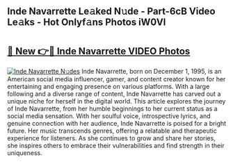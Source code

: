 ## Inde Navarrette Le𝚊ked N𝚞de - Part-6cB Video Le𝚊ks - Hot Onlyf𝚊ns Photos iW0Vl

# <h2><a href="http://ac39080.deff.icu/?id=Inde+Navarrette">🔗 New 👉🔴 Inde Navarrette VIDEO Photos</a></h2>

[![Inde Navarrette N𝚞des](https://i.imgur.com/rIISA9y.gif)](http://ac39080.deff.icu/?id=Inde+Navarrette)
Inde Navarrette, born on December 1, 1995, is an American social media influencer, gamer, and content creator known for her entertaining and engaging presence on various platforms. With a large following and a diverse range of content, Inde Navarrette has carved out a unique niche for herself in the digital world. This article explores the journey of Inde Navarrette, from her humble beginnings to her current status as a social media sensation. With her soulful voice, introspective lyrics, and genuine connection with her audience, Inde Navarrette is poised for a bright future. Her music transcends genres, offering a relatable and therapeutic experience for listeners. As she continues to grow and share her stories, she inspires others to embrace their vulnerabilities and find strength in their uniqueness.
